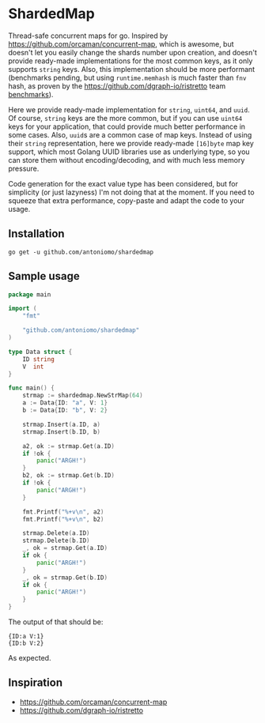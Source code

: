 # ShardedMap

Thread-safe concurrent maps for go. Inspired by
https://github.com/orcaman/concurrent-map, which is awesome, but doesn't let you
easily change the shards number upon creation, and doesn't provide ready-made
implementations for the most common keys, as it only supports `string` keys.
Also, this implementation should be more performant (benchmarks pending, but
using `runtime.memhash` is much faster than `fnv` hash, as proven by the
https://github.com/dgraph-io/ristretto team
[benchmarks](https://github.com/dgraph-io/ristretto/blob/master/z/rtutil_test.go)).

Here we provide ready-made implementation for `string`, `uint64`,
and `uuid`. Of course, `string` keys are the more common, but if you can use
`uint64` keys for your application, that could provide much better performance
in some cases. Also, `uuid`s are a common case of map keys. Instead of using
their `string` representation, here we provide ready-made `[16]byte` map key
support, which most Golang UUID libraries use as underlying type, so you can
store them without encoding/decoding, and with much less memory pressure.

Code generation for the exact value type has been considered, but for simplicity
(or just lazyness) I'm not doing that at the moment. If you need to squeeze that
extra performance, copy-paste and adapt the code to your usage.

## Installation

`go get -u github.com/antoniomo/shardedmap`

## Sample usage

```go
package main

import (
	"fmt"

	"github.com/antoniomo/shardedmap"
)

type Data struct {
	ID string
	V  int
}

func main() {
	strmap := shardedmap.NewStrMap(64)
	a := Data{ID: "a", V: 1}
	b := Data{ID: "b", V: 2}

	strmap.Insert(a.ID, a)
	strmap.Insert(b.ID, b)

	a2, ok := strmap.Get(a.ID)
	if !ok {
		panic("ARGH!")
	}
	b2, ok := strmap.Get(b.ID)
	if !ok {
		panic("ARGH!")
	}

	fmt.Printf("%+v\n", a2)
	fmt.Printf("%+v\n", b2)

	strmap.Delete(a.ID)
	strmap.Delete(b.ID)
	_, ok = strmap.Get(a.ID)
	if ok {
		panic("ARGH!")
	}
	_, ok = strmap.Get(b.ID)
	if ok {
		panic("ARGH!")
	}
}

```

The output of that should be:

```
{ID:a V:1}
{ID:b V:2}
```

As expected.

## Inspiration

- https://github.com/orcaman/concurrent-map
- https://github.com/dgraph-io/ristretto
